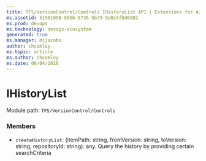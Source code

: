 ```yaml
---
title: TFS/VersionControl/Controls IHistoryList API | Extensions for Azure DevOps Services
ms.assetid: 51901098-8856-8736-5b79-5d8c5f8d6982
ms.prod: devops
ms.technology: devops-ecosystem
generated: true
ms.manager: mijacobs
author: chcomley
ms.topic: article
ms.author: chcomley
ms.date: 08/04/2016
---
```


# IHistoryList

Module path: `TFS/VersionControl/Controls`


### Members

* `createHistoryList`: (itemPath: string, fromVersion: string, toVersion: string, repositoryId: string): any. Query the history by providing certain searchCriteria

